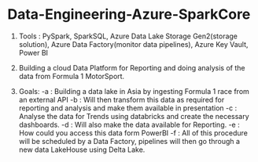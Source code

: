 # Data-Engineering-Azure-SparkCore

1) Tools : PySpark,
        SparkSQL, 
        Azure Data Lake Storage Gen2(storage solution),
        Azure Data Factory(monitor data pipelines),
        Azure Key Vault,
        Power BI


2) Building a cloud Data Platform for Reporting and doing analysis of the data from Formula 1 MotorSport.

3) Goals:
-a : Building a data lake in Asia by ingesting Formula 1 race from an external API 
-b : Will then transform this data as required for reporting and analysis and make them available in presentation
-c : Analyse the data for Trends using databricks and create the necessary dashboards.
-d : Will also make the data available for Reporting.
-e : How could you access this data form PowerBI
-f : All of this procedure will be scheduled by a Data Factory, pipelines will then go through a new data LakeHouse using Delta Lake. 
